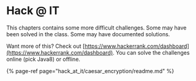 # Hack @ IT

This chapters contains some more difficult challenges. Some may have been solved in the class. Some may have documented solutions.

Want more of this? Check out [https://www.hackerrank.com/dashboard](https://www.hackerrank.com/dashboard). You can solve the challenges online (pick Java8) or offline.

<!-- For some reason this is not supported. Lame ! -->
<!-- * [Caesar Encryption](./caesar_encryption/readme.md) -->

<!-- All this does not work -->
<!-- * [Caesar Encryption](caesar_encryption/readme.md)
* [Caesar Encryption](./caesar_encryption/readme.md)
* [Caesar Encryption](hack_at_it/caesar_encryption/readme.md)
* [Caesar Encryption](/hack_at_it/caesar_encryption/readme.md)
* [Caesar Encryption](../hack_at_it/caesar_encryption/readme.md) -->

{% page-ref page="hack_at_it/caesar_encryption/readme.md" %}